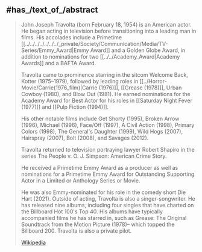 ﻿---
aliases:
- "John Travolta"
---

## #has_/text_of_/abstract 

> John Joseph Travolta (born February 18, 1954) is an American actor. 
> He began acting in television before transitioning into a leading man in films. 
> His accolades include a Primetime [[../../../../../../../_private/Society/Communication/Media/TV-Series/Emmy_Award|Emmy Award]] and a Golden Globe Award, 
> in addition to nominations for two [[../../Academy_Award|Academy Awards]] and a BAFTA Award.
>
> Travolta came to prominence starring in the sitcom Welcome Back, Kotter (1975–1979), 
> followed by leading roles in [[../Horror-Movie/Carrie(1976_film)|Carrie (1976)]], [[Grease (1978)]], Urban Cowboy (1980), and Blow Out (1981). 
> He earned nominations for the Academy Award for Best Actor 
> for his roles in [[Saturday Night Fever (1977)]] and [[Pulp Fiction (1994)]]. 
> 
> His other notable films include Get Shorty (1995), Broken Arrow (1996), Michael (1996), 
> Face/Off (1997), A Civil Action (1998), Primary Colors (1998), The General's Daughter (1999), 
> Wild Hogs (2007), Hairspray (2007), Bolt (2008), and Savages (2012).
>
> Travolta returned to television portraying lawyer Robert Shapiro 
> in the series The People v. O. J. Simpson: American Crime Story. 
> 
> He received a Primetime Emmy Award as a producer 
> as well as nominations for a Primetime Emmy Award for Outstanding Supporting Actor 
> in a Limited or Anthology Series or Movie. 
> 
> He was also Emmy-nominated for his role in the comedy short Die Hart (2021). 
> Outside of acting, Travolta is also a singer-songwriter. 
> He has released nine albums, 
> including four singles that have charted on the Billboard Hot 100's Top 40. 
> His albums have typically accompanied films he has starred in, 
> such as Grease: The Original Soundtrack from the Motion Picture (1978)–
> which topped the Billboard 200. Travolta is also a private pilot.
>
> [Wikipedia](https://en.wikipedia.org/wiki/John%20Travolta)





